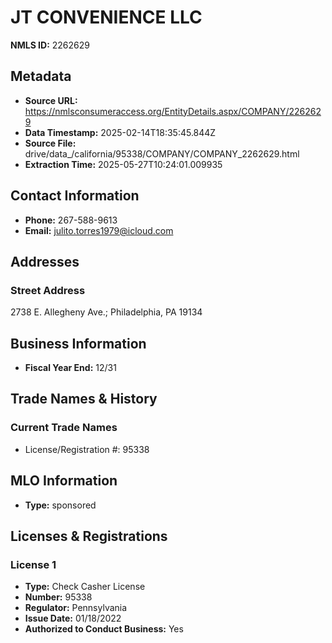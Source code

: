 # JT CONVENIENCE LLC

**NMLS ID:** 2262629

## Metadata
- **Source URL:** https://nmlsconsumeraccess.org/EntityDetails.aspx/COMPANY/2262629
- **Data Timestamp:** 2025-02-14T18:35:45.844Z
- **Source File:** drive/data_/california/95338/COMPANY/COMPANY_2262629.html
- **Extraction Time:** 2025-05-27T10:24:01.009935

## Contact Information
- **Phone:** 267-588-9613
- **Email:** julito.torres1979@icloud.com

## Addresses
### Street Address
2738 E. Allegheny Ave.; Philadelphia, PA 19134

## Business Information
- **Fiscal Year End:** 12/31

## Trade Names & History
### Current Trade Names
- License/Registration #: 95338

## MLO Information
- **Type:** sponsored

## Licenses & Registrations

### License 1
- **Type:** Check Casher License
- **Number:** 95338
- **Regulator:** Pennsylvania
- **Issue Date:** 01/18/2022
- **Authorized to Conduct Business:** Yes
